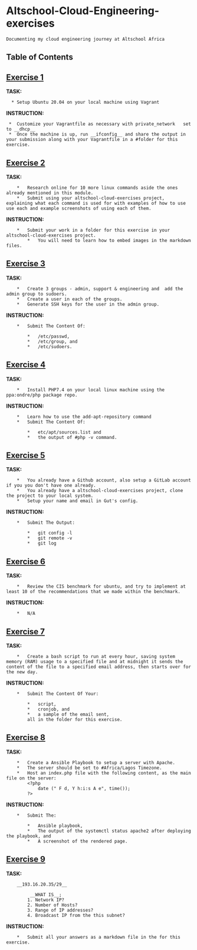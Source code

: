 # Altschool-Cloud-Engineering-exercises
    Documenting my cloud engineering journey at Altschool Africa

## Table of Contents

## [Exercise 1](/exercise-1)
   **TASK:** 
   
      * Setup Ubuntu 20.04 on your local machine using Vagrant

   **INSTRUCTION:**

     *  Customize your Vagrantfile as necessary with private_network   set to __dhcp__
     *  Once the machine is up, run __ifconfig__ and share the output in your submission along with your Vagrantfile in a #folder for this exercise.

## [Exercise 2](/exercise-2)
   **TASK:**

        *   Research online for 10 more linux commands aside the ones already mentioned in this module.
        *   Submit using your altschool-cloud-exercises project, explaining what each command is used for with examples of how to use use each and example screenshots of using each of them.
       
   **INSTRUCTION:**

        *   Submit your work in a folder for this exercise in your altschool-cloud-exercises project. 
            *   You will need to learn how to embed images in the markdown files. 


## [Exercise 3](/exercise-3)
   **TASK:**
   
        *   Create 3 groups - admin, support & engineering and  add the admin group to sudoers.
        *   Create a user in each of the groups.
        *   Generate SSH keys for the user in the admin group.
    
   **INSTRUCTION:**

        *   Submit The Content Of:

            *   /etc/passwd, 
            *   /etc/group, and 
            *   /etc/sudoers.


## [Exercise 4](/exercise-4)
   **TASK:**

        *   Install PHP7.4 on your local linux machine using the ppa:ondre/php package repo.
    
   **INSTRUCTION:**

        *   Learn how to use the add-apt-repository command
        *   Submit The Content Of: 

            *   etc/apt/sources.list and 
            *   the output of #php -v command.


## [Exercise 5](/exercise-5)
   **TASK:**

        *   You already have a Github account, also setup a GitLab account if you you don't have one already.
        *   You already have a altschool-cloud-exercises project, clone the project to your local system.
        *   Setup your name and email in Gut's config.

   **INSTRUCTION:**

        *   Submit The Output:

            *   git config -l
            *   git remote -v
            *   git log


## [Exercise 6](/exercise-6)
   **TASK:**

        *   Review the CIS benchmark for ubuntu, and try to implement at least 10 of the recommendations that we made within the benchmark.

   **INSTRUCTION:**

        *   N/A


## [Exercise 7](/exercise-7)
   **TASK:**

        *   Create a bash script to run at every hour, saving system memory (RAM) usage to a specified file and at midnight it sends the content of the file to a specified email address, then starts over for the new day.
    
  **INSTRUCTION:**

        *   Submit The Content Of Your: 

            *   script, 
            *   cronjob, and 
            *   a sample of the email sent, 
            all in the folder for this exercise.


## [Exercise 8](/exercise-8)
   **TASK:**

        *   Create a Ansible Playbook to setup a server with Apache.
        *   The server should be set to #Africa/Lagos Timezone.
        *   Host an index.php file with the following content, as the main file on the server:
            <?php
                date (" F d, Y h:i:s A e", time());
            ?> 
    
   **INSTRUCTION:**

        *   Submit The:

            *   Ansible playbook, 
            *   The output of the systemctl status apache2 after deploying the playbook, and
            *   A screenshot of the rendered page.


## [Exercise 9](/exercise-9)
   **TASK:**

        __193.16.20.35/29__

             __WHAT IS__; 
            1. Network IP?
            2. Number of Hosts?
            3. Range of IP addresses?
            4. Broadcast IP from the this subnet? 
    
   **INSTRUCTION:**

        *   Submit all your answers as a markdown file in the for this exercise.
